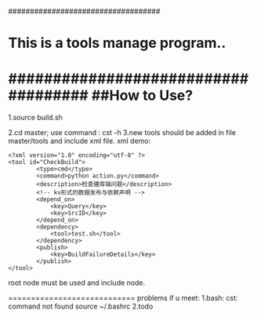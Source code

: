 ###################################
# This is a tools manage program.. #  
####################################
##How to Use?
============================
1.source build.sh

2.cd master;
    use command :
    cst -h
3.new tools should be added in file master/tools and include xml file.
xml demo:

```
<?xml version="1.0" encoding="utf-8" ?>
<tool id="CheckBuild">
        <type>cmd</type>
        <command>python action.py</command>
        <description>检查建库端问题</description>
        <!-- kv形式的数据发布与依赖声明 -->
        <depend_on>
            <key>Query</key>
            <key>SrcID</key>
        </depend_on>
        <dependency>
            <tool>test.sh</tool>
        </dependency>
        <publish>
            <key>BuildFailureDetails</key>
        </publish>
</tool>
```

root node must be used <tool> and include <dependency> node.













============================
problems if u meet:
1.bash: cst: command not found
    source ~/.bashrc
2.todo

